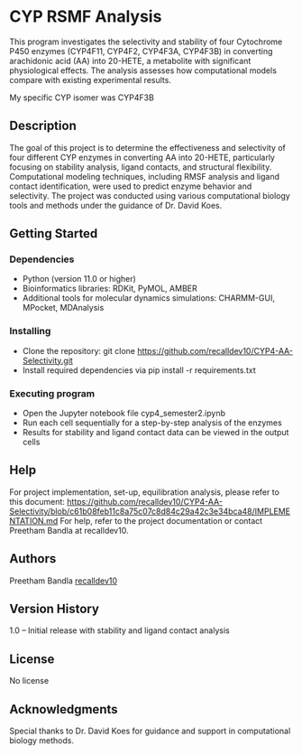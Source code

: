 # CYP RSMF Analysis

This program investigates the selectivity and stability of four Cytochrome P450 enzymes (CYP4F11, CYP4F2, CYP4F3A, CYP4F3B) in converting arachidonic acid (AA) into 20-HETE, a metabolite with significant physiological effects. The analysis assesses how computational models compare with existing experimental results.

My specific CYP isomer was CYP4F3B

## Description

The goal of this project is to determine the effectiveness and selectivity of four different CYP enzymes in converting AA into 20-HETE, particularly focusing on stability analysis, ligand contacts, and structural flexibility. Computational modeling techniques, including RMSF analysis and ligand contact identification, were used to predict enzyme behavior and selectivity. The project was conducted using various computational biology tools and methods under the guidance of Dr. David Koes.

## Getting Started

### Dependencies

* Python (version 11.0 or higher)
* Bioinformatics libraries: RDKit, PyMOL, AMBER
* Additional tools for molecular dynamics simulations: CHARMM-GUI, MPocket, MDAnalysis

### Installing

* Clone the repository: git clone https://github.com/recalldev10/CYP4-AA-Selectivity.git
* Install required dependencies via pip install -r requirements.txt

### Executing program

* Open the Jupyter notebook file cyp4_semester2.ipynb
* Run each cell sequentially for a step-by-step analysis of the enzymes
* Results for stability and ligand contact data can be viewed in the output cells

## Help

For project implementation, set-up, equilibration analysis, please refer to this document: https://github.com/recalldev10/CYP4-AA-Selectivity/blob/c61b08feb11c8a75c07c8d84c29a42c3e34bca48/IMPLEMENTATION.md 
For help, refer to the project documentation or contact Preetham Bandla at recalldev10.

## Authors

Preetham Bandla
[recalldev10](https://github.com/recalldev10)

## Version History

1.0 – Initial release with stability and ligand contact analysis

## License

No license

## Acknowledgments

Special thanks to Dr. David Koes for guidance and support in computational biology methods.
